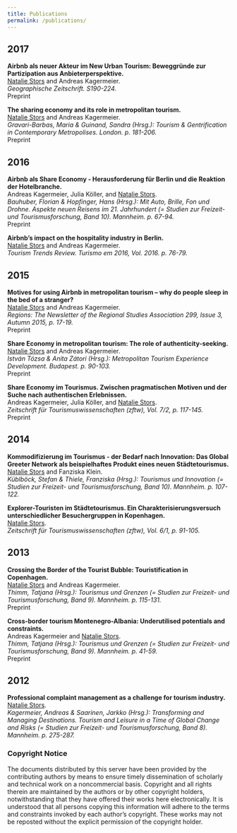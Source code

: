 ```yaml
---
title: Publications
permalink: /publications/
---
```


## 2017

**Airbnb als neuer Akteur im New Urban Tourism: Beweggründe zur Partizipation aus Anbieterperspektive.**<br/>
<u>Natalie Stors</u> and Andreas Kagermeier.<br/>
*Geographische Zeitschrift. S190-224.*<br/>
<a href="http://wordpress.kagermeier.de/wp-content/uploads/2017/06/Stors-Kagermeier_Airbnb_GZ-2017-Manuskript.pdf" target="_blank" style="color: inherit; text-decoration: none;"><i class="far fa-fw fa-file-pdf" aria-hidden="true"></i> Preprint</a>

**The sharing economy and its role in metropolitan tourism.**<br/>
<u>Natalie Stors</u> and Andreas Kagermeier.<br/>
*Gravari-Barbas, Maria & Guinand, Sandra (Hrsg.): Tourism & Gentrification in Contemporary Metropolises. London. p. 181-206.*<br/>
<a href="http://www.kagermeier.de/mediapool/15/157354/data/Publikationen_ab_2016/Chapter_7_Stors-Kagermeier-Tourism-Gentrification_Manuscript.pdf" target="_blank" style="color: inherit; text-decoration: none;"><i class="far fa-fw fa-file-pdf" aria-hidden="true"></i> Preprint</a>

## 2016

**Airbnb als Share Economy - Herausforderung für Berlin und die Reaktion der Hotelbranche.**<br/>
Andreas Kagermeier, Julia Köller, and <u>Natalie Stors</u>.<br/>
*Bauhuber, Florian & Hopfinger, Hans (Hrsg.): Mit Auto, Brille, Fon und Drohne. Aspekte neuen Reisens im 21. Jahrhundert (= Studien zur Freizeit- und Tourismusforschung, Band 10). Mannheim. p. 67-94.*<br/>
<a href="http://www.kagermeier.de/mediapool/15/157354/data/Publikationen_ab_2016/SFT_11_Kagermeier-Koeller-Stros_Airbnb-Berlin-Hotellerie_Korrekturabzug.pdf" target="_blank" style="color: inherit; text-decoration: none;"><i class="far fa-fw fa-file-pdf" aria-hidden="true"></i> Preprint</a>

**Airbnb’s impact on the hospitality industry in Berlin.**<br/>
<u>Natalie Stors</u> and Andreas Kagermeier.<br/>
*Tourism Trends Review. Turismo em 2016, Vol. 2016. p. 76-79.*<br/>

## 2015

**Motives for using Airbnb in metropolitan tourism – why do people sleep in the bed of a stranger?**<br/>
<u>Natalie Stors</u> and Andreas Kagermeier.<br/>
*Regions: The Newsletter of the Regional Studies Association 299, Issue 3, Autumn 2015, p. 17-19.*<br/>
<a href="http://www.kagermeier.de/mediapool/15/157354/data/Publikationen_ab_2006/Stors-Kagermeier_Share-Economy_Regions_Manuscript_final_30-05-2015.pdf" target="_blank" style="color: inherit; text-decoration: none;"><i class="far fa-fw fa-file-pdf" aria-hidden="true"></i> Preprint</a>

**Share Economy in metropolitan tourism: The role of authenticity-seeking.**<br/>
<u>Natalie Stors</u> and Andreas Kagermeier.<br/>
*István Tózsa & Anita Zátori (Hrsg.): Metropolitan Tourism Experience Development. Budapest. p. 90-103.*<br/>
<a href="http://www.kagermeier.de/mediapool/15/157354/data/Publikationen_ab_2006/RSA-Stors-Kagermeier_Sharing-Economy_metropolitantour_2015.pdf" target="_blank" style="color: inherit; text-decoration: none;"><i class="far fa-fw fa-file-pdf" aria-hidden="true"></i> Preprint</a>

**Share Economy im Tourismus. Zwischen pragmatischen Motiven und der Suche nach authentischen Erlebnissen.**<br/>
Andreas Kagermeier, Julia Köller, and <u>Natalie Stors</u>.<br/>
*Zeitschrift für Tourismuswissenschaften (zftw), Vol. 7/2, p. 117-145.*<br/>
<a href="http://www.kagermeier.de/mediapool/15/157354/data/Publikationen_ab_2006/ZfTW_1_2015_Kagermeier-Koeller-Stors_Share-Economy_Korrekturfahne.pdf" target="_blank" style="color: inherit; text-decoration: none;"><i class="far fa-fw fa-file-pdf" aria-hidden="true"></i> Preprint</a>

## 2014

**Kommodifizierung im Tourismus - der Bedarf nach Innovation: Das Global Greeter Network als beispielhaftes Produkt eines neuen Städtetourismus.**<br/>
<u>Natalie Stors</u> and Fanziska Klein.<br/>
*Küblböck, Stefan & Thiele, Franziska (Hrsg.): Tourismus und Innovation (= Studien zur Freizeit- und Tourismusforschung, Band 10). Mannheim. p. 107-122.*<br/>

**Explorer-Touristen im Städtetourismus. Ein Charakterisierungsversuch unterschiedlicher Besuchergruppen in Kopenhagen.**<br/>
<u>Natalie Stors</u>.<br/>
*Zeitschrift für Tourismuswissenschaften (zftw), Vol. 6/1, p. 91-105.*<br/>

## 2013

**Crossing the Border of the Tourist Bubble: Touristification in Copenhagen.**<br/>
<u>Natalie Stors</u> and Andreas Kagermeier.<br/>
*Thimm, Tatjana (Hrsg.): Tourismus und Grenzen (= Studien zur Freizeit- und Tourismusforschung, Band 9). Mannheim. p. 115-131.*<br/>
<a href="http://www.kagermeier.de/mediapool/15/157354/data/Publikationen_ab_2006/Stors_Kagermeier_Copenhagen_Touristification_2013_115_132.pdf" target="_blank" style="color: inherit; text-decoration: none;"><i class="far fa-fw fa-file-pdf" aria-hidden="true"></i> Preprint</a>

**Cross-border tourism Montenegro-Albania: Underutilised potentials and constraints.**<br/>
Andreas Kagermeier and <u>Natalie Stors</u>.<br/>
*Thimm, Tatjana (Hrsg.): Tourismus und Grenzen (= Studien zur Freizeit- und Tourismusforschung, Band 9). Mannheim. p. 41-59.*<br/>
<a href="http://www.kagermeier.de/mediapool/15/157354/data/Publikationen_ab_2006/Kagermeier_Stors_Cross-Border_Tourism_Montenegro-Albania_SFT_09_2013_014-060.pdf" target="_blank" style="color: inherit; text-decoration: none;"><i class="far fa-fw fa-file-pdf" aria-hidden="true"></i> Preprint</a>

## 2012

**Professional complaint management as a challenge for tourism industry.**<br/>
<u>Natalie Stors</u>.<br/>
*Kagermeier, Andreas & Saarinen, Jarkko (Hrsg.): Transforming and Managing Destinations. Tourism and Leisure in a Time of Global Change and Risks (= Studien zur Freizeit- und Tourismusforschung, Band 8). Mannheim. p. 275-287.*<br/>

### Copyright Notice

The documents distributed by this server have been provided by the contributing authors by means to ensure timely dissemination of scholarly and technical work on a noncommercial basis. Copyright and all rights therein are maintained by the authors or by other copyright holders, notwithstanding that they have offered their works here electronically. It is understood that all persons copying this information will adhere to the terms and constraints invoked by each author’s copyright. These works may not be reposted without the explicit permission of the copyright holder.
